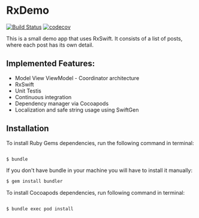 # RxDemo

[![Build Status](https://api.travis-ci.org/enriquebk/RxDemo.svg?branch=master)](https://travis-ci.org/enriquebk/RxDemo)
[![codecov](https://codecov.io/gh/enriquebk/RxDemo/branch/master/graph/badge.svg)](https://codecov.io/gh/enriquebk/RxDemo)

This is a small demo app that uses RxSwift. It consists of a list of posts, where each post has its own detail. 

## Implemented Features:

* Model View ViewModel - Coordinator architecture
* RxSwift
* Unit Testis
* Continuous integration
* Dependency manager via Cocoapods 
* Localization and safe string usage using SwiftGen

## Installation
To install Ruby Gems dependencies, run the following command in terminal: 

```bash

$ bundle

```

If you don't have bundle in your machine you will have to install it manually: 

```bash
$ gem install bundler
```

To install Cocoapods dependencies, run following command in terminal:

```bash

$ bundle exec pod install

```
